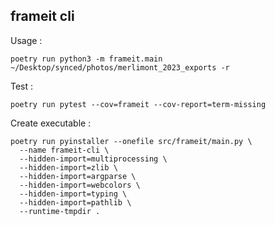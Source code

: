 ## frameit cli

Usage :
```
poetry run python3 -m frameit.main ~/Desktop/synced/photos/merlimont_2023_exports -r
```

Test : 
```
poetry run pytest --cov=frameit --cov-report=term-missing
```

Create executable :
```
poetry run pyinstaller --onefile src/frameit/main.py \
  --name frameit-cli \
  --hidden-import=multiprocessing \
  --hidden-import=zlib \
  --hidden-import=argparse \
  --hidden-import=webcolors \
  --hidden-import=typing \
  --hidden-import=pathlib \
  --runtime-tmpdir .
```